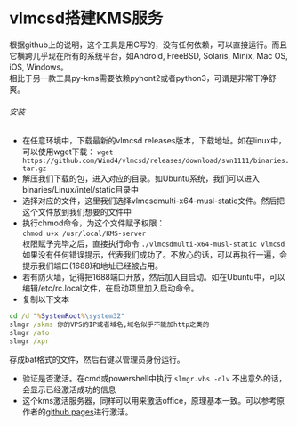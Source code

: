 # vlmcsd搭建KMS服务
根据github上的说明，这个工具是用C写的，没有任何依赖，可以直接运行。而且它横跨几乎现在所有的系统平台，如Android, FreeBSD, Solaris, Minix, Mac OS, iOS, Windows。  
相比于另一款工具py-kms需要依赖pyhont2或者python3，可谓是非常干净舒爽。  
###### 安装  
* 在任意环境中，下载最新的vlmcsd releases版本，下载地址。如在linux中，可以使用wget下载：
    `wget https://github.com/Wind4/vlmcsd/releases/download/svn1111/binaries.tar.gz`
* 解压我们下载的包，进入对应的目录。如Ubuntu系统，我们可以进入binaries/Linux/intel/static目录中  
* 选择对应的文件，这里我们选择vlmcsdmulti-x64-musl-static文件。然后把这个文件放到我们想要的文件中  
* 执行chmod命令，为这个文件赋予权限：  
   `chmod u+x /usr/local/KMS-server`  
   权限赋予完毕之后，直接执行命令
   `./vlmcsdmulti-x64-musl-static vlmcsd`  
   如果没有任何错误提示，代表我们成功了。不放心的话，可以再执行一遍，会提示我们端口(1688)和地址已经被占用。  
* 若有防火墙，记得把1688端口开放，然后加入自启动。如在Ubuntu中，可以编辑/etc/rc.local文件，在启动项里加入启动命令。
* 复制以下文本
```bat
cd /d "%SystemRoot%\system32"
slmgr /skms 你的VPS的IP或者域名,域名似乎不能加http之类的
slmgr /ato
slmgr /xpr
```
存成bat格式的文件，然后右键以管理员身份运行。  
* 验证是否激活。在cmd或powershell中执行    `slmgr.vbs -dlv`
   不出意外的话，会显示已经激活成功的信息
* 这个kms激活服务器，同样可以用来激活office，原理基本一致。可以参考原作者的[github pages](http://wind4.github.io/vlmcsd/)进行激活。